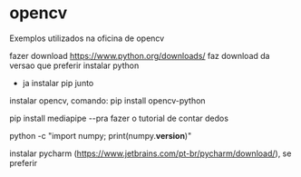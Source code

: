 # opencv
Exemplos utilizados na oficina de opencv

fazer download https://www.python.org/downloads/ faz download da versao que preferir
instalar python
- ja instalar pip junto

instalar opencv, comando: pip install opencv-python

pip install mediapipe --pra fazer o tutorial de contar dedos

python -c "import numpy; print(numpy.__version__)"

instalar pycharm (https://www.jetbrains.com/pt-br/pycharm/download/), se preferir
